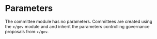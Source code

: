 <!--
order: 5
-->

# Parameters

The committee module has no parameters. Committees are created using the `x/gov` module and and inherit the parameters controlling governance proposals from `x/gov`.
